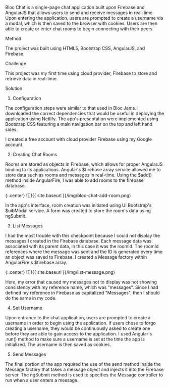 

Bloc Chat is a single-page chat application built upon Firebase and AngularJS that allows users to send and receive messages in real-time. Upon entering the application, users are prompted to create a username via a modal, which is then saved to the browser with cookies. Users are then able to create or enter chat rooms to begin connecting with their peers.

Method

The project was built using HTML5, Bootstrap CSS, AngularJS, and Firebase.

Challenge

This project was my first time using cloud provider, Firebase to store and retrieve data in real-time.

Solution

1. Configuration

The configuration steps were similar to that used in Bloc Jams. I downloaded the correct dependencies that would be useful in deploying the application using Netlify. The app's presentation were implemented using Bootstrap CSS featuring a main navigation bar on the top and left hand sides.

I created a free account with cloud provider Firebase using my Google account.

2. Creating Chat Rooms

Rooms are stored as objects in Firebase, which allows for proper AngularJS binding to its applications. Angular's $firebase array service allowed me to store data such as rooms and messages in real-time. Using the $add() method inside AngularFire, I was able to add rooms to the firebase database.

{:.center}
![]({{ site.baseurl }}/img/bloc-chat-add-room.png)

In the app's interface, room creation was initiated using UI Bootstrap's $uibModal service. A form was created to store the room's data using ngSubmit.

3. List Messages

I had the most trouble with this checkpoint because I could not display the messages I created in the Firebase database. Each message data was associated with its parent data, in this case it was the roomId. The roomId references where the message was sent and the ID is generated every time an object was saved to Firebase. I created a Message factory within AngularFire's $firebase array.

{:.center}
![]({{ site.baseurl }}/img/list-message.png)

Here, my error that caused my messages not to display was not showing consistency with my reference name, which was "messages". Since I had defined my reference in Firebase as capitalized "Messages", then I should do the same in my code.

4. Set Username

Upon entrance to the chat application, users are prompted to create a username in order to begin using the application. If users chose to forgo creating a username, they would be continuously asked to create one before they are able to gain access to the application. I used Angular's .run() method to make sure a username is set at the time the app is initialized. The username is then saved as cookies.

5. Send Messages

The final portion of the app required the use of the send method inside the Message factory that takes a message object and injects it into the Firebase server. The ngSubmit method is used to specifies the Message controller to run when a user enters a message. 
